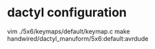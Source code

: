 # dactyl configuration
vim ./5x6/keymaps/default/keymap.c
make handwired/dactyl_manuform/5x6:default:avrdude

